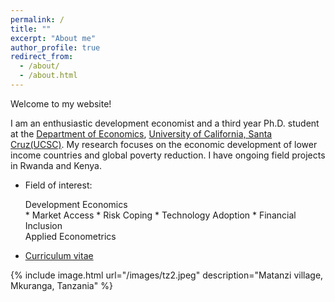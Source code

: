 ```yaml
---
permalink: /
title: ""
excerpt: "About me"
author_profile: true
redirect_from: 
  - /about/
  - /about.html
---
```








Welcome to my website! 

I am an enthusiastic development economist and a third year Ph.D. student at the [Department of Economics](https://economics.ucsc.edu/), [University of California, Santa Cruz(UCSC)](https://www.ucsc.edu/). My research focuses on the economic development of lower income countries and global poverty reduction. I have ongoing field projects in Rwanda and Kenya.

* Field of interest: 
	<summary>Development Economics</summary>
		* Market Access
		* Risk Coping
		* Technology Adoption
		* Financial Inclusion
	</details>

	<summary>Applied Econometrics</summary>
	</details>

* [Curriculum vitae](/files/CV_GuanghongXu.pdf)


{% include image.html url="/images/tz2.jpeg" description="Matanzi village, Mkuranga, Tanzania" %}
